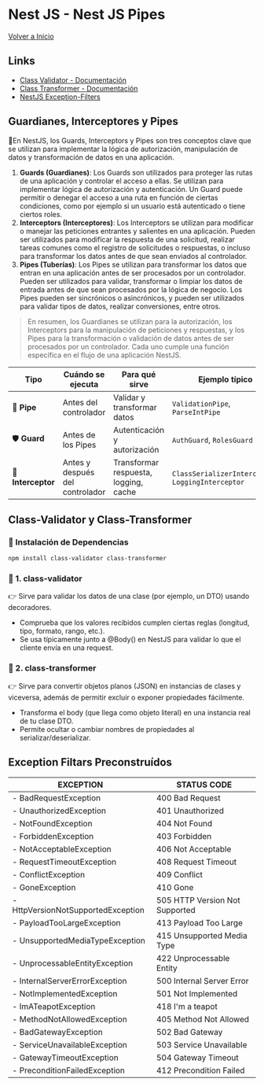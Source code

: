 # Nest JS - Nest JS Pipes

[Volver a Inicio](../README.md)

## Links

- [Class Validator - Documentación](https://www.npmjs.com/package/class-validator)
- [Class Transformer - Documentación](https://www.npmjs.com/package/class-transformer)
- [NestJS Exception-Filters](https://docs.nestjs.com/exception-filters)

## Guardianes, Interceptores y Pipes

🎯En NestJS, los Guards, Interceptors y Pipes son tres conceptos clave que se utilizan para implementar la lógica de autorización, manipulación de datos y transformación de datos en una aplicación.

1. **Guards (Guardianes)**: Los Guards son utilizados para proteger las rutas de una aplicación y controlar el acceso a ellas. Se utilizan para implementar lógica de autorización y autenticación. Un Guard puede permitir o denegar el acceso a una ruta en función de ciertas condiciones, como por ejemplo si un usuario está autenticado o tiene ciertos roles.
2. **Interceptors (Interceptores)**: Los Interceptors se utilizan para modificar o manejar las peticiones entrantes y salientes en una aplicación. Pueden ser utilizados para modificar la respuesta de una solicitud, realizar tareas comunes como el registro de solicitudes o respuestas, o incluso para transformar los datos antes de que sean enviados al controlador.
3. **Pipes (Tuberías)**: Los Pipes se utilizan para transformar los datos que entran en una aplicación antes de ser procesados por un controlador. Pueden ser utilizados para validar, transformar o limpiar los datos de entrada antes de que sean procesados por la lógica de negocio. Los Pipes pueden ser sincrónicos o asincrónicos, y pueden ser utilizados para validar tipos de datos, realizar conversiones, entre otros.

> En resumen, los Guardianes se utilizan para la autorización, los Interceptors para la manipulación de peticiones y respuestas, y los Pipes para la transformación o validación de datos antes de ser procesados por un controlador. Cada uno cumple una función específica en el flujo de una aplicación NestJS.

| Tipo               | Cuándo se ejecuta               | Para qué sirve                        | Ejemplo típico                                     |
| ------------------ | ------------------------------- | ------------------------------------- | -------------------------------------------------- |
| 🧩 **Pipe**        | Antes del controlador           | Validar y transformar datos           | `ValidationPipe`, `ParseIntPipe`                   |
| 🛡️ **Guard**       | Antes de los Pipes              | Autenticación y autorización          | `AuthGuard`, `RolesGuard`                          |
| 🎯 **Interceptor** | Antes y después del controlador | Transformar respuesta, logging, cache | `ClassSerializerInterceptor`, `LoggingInterceptor` |

## Class-Validator y Class-Transformer

### 🔧 Instalación de Dependencias

```bash
npm install class-validator class-transformer
```

### 🧩 1. class-validator

👉 Sirve para validar los datos de una clase (por ejemplo, un DTO) usando decoradores.

- Comprueba que los valores recibidos cumplen ciertas reglas (longitud, tipo, formato, rango, etc.).
- Se usa típicamente junto a @Body() en NestJS para validar lo que el cliente envía en una request.

### 🧬 2. class-transformer

👉 Sirve para convertir objetos planos (JSON) en instancias de clases y viceversa, además de permitir excluir o exponer propiedades fácilmente.

- Transforma el body (que llega como objeto literal) en una instancia real de tu clase DTO.
- Permite ocultar o cambiar nombres de propiedades al serializar/deserializar.

## Exception Filtars Preconstruídos

| EXCEPTION                          | STATUS CODE                    |
| ---------------------------------- | ------------------------------ |
| - BadRequestException              | 400 Bad Request                |
| - UnauthorizedException            | 401 Unauthorized               |
| - NotFoundException                | 404 Not Found                  |
| - ForbiddenException               | 403 Forbidden                  |
| - NotAcceptableException           | 406 Not Acceptable             |
| - RequestTimeoutException          | 408 Request Timeout            |
| - ConflictException                | 409 Conflict                   |
| - GoneException                    | 410 Gone                       |
| - HttpVersionNotSupportedException | 505 HTTP Version Not Supported |
| - PayloadTooLargeException         | 413 Payload Too Large          |
| - UnsupportedMediaTypeException    | 415 Unsupported Media Type     |
| - UnprocessableEntityException     | 422 Unprocessable Entity       |
| - InternalServerErrorException     | 500 Internal Server Error      |
| - NotImplementedException          | 501 Not Implemented            |
| - ImATeapotException               | 418 I'm a teapot               |
| - MethodNotAllowedException        | 405 Method Not Allowed         |
| - BadGatewayException              | 502 Bad Gateway                |
| - ServiceUnavailableException      | 503 Service Unavailable        |
| - GatewayTimeoutException          | 504 Gateway Timeout            |
| - PreconditionFailedException      | 412 Precondition Failed        |
